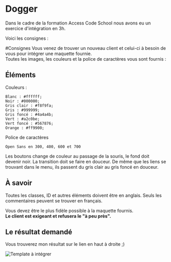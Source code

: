 # Dogger
Dans le cadre de la formation Access Code School nous avons eu un exercice d'intégration en 3h. 

Voici les consignes : 

#Consignes 
Vous venez de trouver un nouveau client et celui-ci à besoin de vous pour intégrer une maquette fournie.  
Toutes les images, les couleurs et la police de caractères vous sont fournis :

## Éléments

Couleurs :
```
Blanc : #ffffff;
Noir : #000000;
Gris clair : #f8f9fa;
Gris : #999999;
Gris foncé : #4a4a4b;
Vert : #a2c0be;
Vert foncé : #567876;
Orange : #ff9900;
```

Police de caractères
```
Open Sans en 300, 400, 600 et 700
```

Les boutons change de couleur au passage de la souris, le fond doit devenir noir. La transition doit se faire en douceur.
De même que les liens se trouvant dans le menu, ils passent du gris clair au gris foncé en douceur.

## À savoir

Toutes les classes, ID et autres éléments doivent être en anglais.
Seuls les commentaires peuvent se trouver en français.

Vous devez être le plus fidèle possible à la maquette fournis.  
**Le client est exigeant et refusera le "à peu près".**

## Le résultat demandé 
Vous trouverez mon résultat sur le lien en haut à droite ;) 

![Template à intégrer](preview.png)
